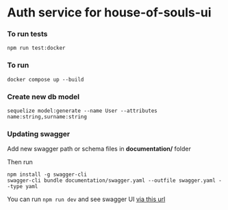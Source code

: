 # Auth service for house-of-souls-ui

### To run tests
```
npm run test:docker
```

### To run
```
docker compose up --build
```

### Create new db model
```
sequelize model:generate --name User --attributes name:string,surname:string
```

### Updating swagger
Add new swagger path or schema files in **documentation/** folder

Then run
```
npm install -g swagger-cli
swagger-cli bundle documentation/swagger.yaml --outfile swagger.yaml --type yaml
```

You can run `npm run dev` and see swagger UI [via this url](http://localhost:1081/docs/)